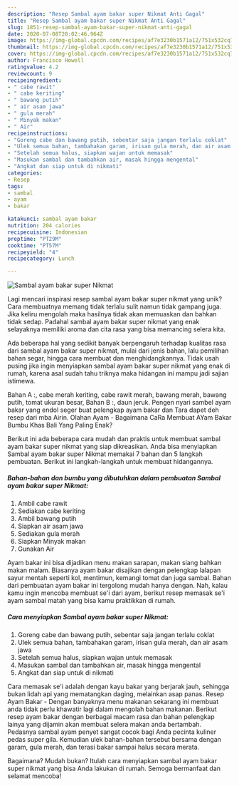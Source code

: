 ```yaml
---
description: "Resep Sambal ayam bakar super Nikmat Anti Gagal"
title: "Resep Sambal ayam bakar super Nikmat Anti Gagal"
slug: 1851-resep-sambal-ayam-bakar-super-nikmat-anti-gagal
date: 2020-07-08T20:02:46.964Z
image: https://img-global.cpcdn.com/recipes/af7e3230b1571a12/751x532cq70/sambal-ayam-bakar-super-nikmat-foto-resep-utama.jpg
thumbnail: https://img-global.cpcdn.com/recipes/af7e3230b1571a12/751x532cq70/sambal-ayam-bakar-super-nikmat-foto-resep-utama.jpg
cover: https://img-global.cpcdn.com/recipes/af7e3230b1571a12/751x532cq70/sambal-ayam-bakar-super-nikmat-foto-resep-utama.jpg
author: Francisco Howell
ratingvalue: 4.2
reviewcount: 9
recipeingredient:
- " cabe rawit"
- " cabe keriting"
- " bawang putih"
- " air asam jawa"
- " gula merah"
- " Minyak makan"
- " Air"
recipeinstructions:
- "Goreng cabe dan bawang putih, sebentar saja jangan terlalu coklat"
- "Ulek semua bahan, tambahakan garam, irisan gula merah, dan air asam jawa"
- "Setelah semua halus, siapkan wajan untuk memasak"
- "Masukan sambal dan tambahkan air, masak hingga mengental"
- "Angkat dan siap untuk di nikmati"
categories:
- Resep
tags:
- sambal
- ayam
- bakar

katakunci: sambal ayam bakar 
nutrition: 204 calories
recipecuisine: Indonesian
preptime: "PT29M"
cooktime: "PT57M"
recipeyield: "4"
recipecategory: Lunch

---
```



![Sambal ayam bakar super Nikmat](https://img-global.cpcdn.com/recipes/af7e3230b1571a12/751x532cq70/sambal-ayam-bakar-super-nikmat-foto-resep-utama.jpg)

Lagi mencari inspirasi resep sambal ayam bakar super nikmat yang unik? Cara membuatnya memang tidak terlalu sulit namun tidak gampang juga. Jika keliru mengolah maka hasilnya tidak akan memuaskan dan bahkan tidak sedap. Padahal sambal ayam bakar super nikmat yang enak selayaknya memiliki aroma dan cita rasa yang bisa memancing selera kita.

Ada beberapa hal yang sedikit banyak berpengaruh terhadap kualitas rasa dari sambal ayam bakar super nikmat, mulai dari jenis bahan, lalu pemilihan bahan segar, hingga cara membuat dan menghidangkannya. Tidak usah pusing jika ingin menyiapkan sambal ayam bakar super nikmat yang enak di rumah, karena asal sudah tahu triknya maka hidangan ini mampu jadi sajian istimewa.

Bahan A :, cabe merah keriting, cabe rawit merah, bawang merah, bawang putih, tomat ukuran besar, Bahan B :, daun jeruk. Pengen nyari sambel ayam bakar yang endol seger buat pelengkap ayam bakar dan Tara dapet deh resep dari mba Airin. Olahan Ayam - Bagaimana CaRa Membuat AYam Bakar Bumbu Khas Bali Yang Paling Enak?


Berikut ini ada beberapa cara mudah dan praktis untuk membuat sambal ayam bakar super nikmat yang siap dikreasikan. Anda bisa menyiapkan Sambal ayam bakar super Nikmat memakai 7 bahan dan 5 langkah pembuatan. Berikut ini langkah-langkah untuk membuat hidangannya.

<!--inarticleads1-->

##### Bahan-bahan dan bumbu yang dibutuhkan dalam pembuatan Sambal ayam bakar super Nikmat:

1. Ambil  cabe rawit
1. Sediakan  cabe keriting
1. Ambil  bawang putih
1. Siapkan  air asam jawa
1. Sediakan  gula merah
1. Siapkan  Minyak makan
1. Gunakan  Air


Ayam bakar ini bisa dijadikan menu makan sarapan, makan siang bahkan makan malam. Biasanya ayam bakar disajikan dengan pelengkap lalapan sayur mentah seperti kol, mentimun, kemangi tomat dan juga sambal. Bahan dari pembuatan ayam bakar ini tergolong mudah hanya dengan. Nah, kalau kamu ingin mencoba membuat se&#39;i dari ayam, berikut resep memasak se&#39;i ayam sambal matah yang bisa kamu praktikkan di rumah. 

<!--inarticleads2-->

##### Cara menyiapkan Sambal ayam bakar super Nikmat:

1. Goreng cabe dan bawang putih, sebentar saja jangan terlalu coklat
1. Ulek semua bahan, tambahakan garam, irisan gula merah, dan air asam jawa
1. Setelah semua halus, siapkan wajan untuk memasak
1. Masukan sambal dan tambahkan air, masak hingga mengental
1. Angkat dan siap untuk di nikmati


Cara memasak se&#39;i adalah dengan kayu bakar yang berjarak jauh, sehingga bukan lidah api yang mematangkan daging, melainkan asap panas. Resep Ayam Bakar - Dengan banyaknya menu makanan sekarang ini membuat anda tidak perlu khawatir lagi dalam mengolah bahan makanan. Berikut resep ayam bakar dengan berbagai macam rasa dan bahan pelengkap lainya yang dijamin akan membuat selera makan anda bertambah. Pedasnya sambal ayam penyet sangat cocok bagi Anda pecinta kuliner pedas super gila. Kemudian ulek bahan-bahan tersebut bersama dengan garam, gula merah, dan terasi bakar sampai halus secara merata. 

Bagaimana? Mudah bukan? Itulah cara menyiapkan sambal ayam bakar super nikmat yang bisa Anda lakukan di rumah. Semoga bermanfaat dan selamat mencoba!
